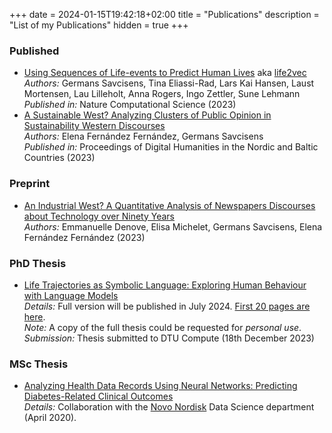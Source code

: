 +++
date = 2024-01-15T19:42:18+02:00
title = "Publications"
description = "List of my Publications"
hidden = true
+++

### Published
- [Using Sequences of Life-events to Predict Human Lives](https://www.nature.com/articles/s43588-023-00573-5) aka [life2vec](https://life2vec.dk/)  
  *Authors:* Germans Savcisens, Tina Eliassi-Rad, Lars Kai Hansen, Laust Mortensen, Lau Lilleholt, Anna Rogers, Ingo Zettler, Sune Lehmann  
  *Published in:* Nature Computational Science (2023)
- [A Sustainable West? Analyzing Clusters of Public Opinion in Sustainability Western Discourses](https://journals.uio.no/dhnbpub/article/view/10660)  
  *Authors:* Elena Fernández Fernández, Germans Savcisens   
  *Published in:* Proceedings of Digital Humanities in the Nordic and Baltic Countries (2023)

### Preprint
- [An Industrial West? A Quantitative Analysis of Newspapers Discourses about Technology over Ninety Years](https://zenodo.org/record/8255722)  
  *Authors:* Emmanuelle Denove, Elisa Michelet, Germans Savcisens, Elena Fernández Fernández (2023)

### PhD Thesis
- [Life Trajectories as Symbolic Language: Exploring Human Behaviour with Language Models](https://github.com/carlomarxdk/portfolio/blob/main/static/docs/thesis_excerpt.pdf)  
  *Details:* Full version will be published in July 2024. [First 20 pages are here](https://github.com/carlomarxdk/portfolio/blob/main/static/docs/thesis_excerpt.pdf).  
  *Note:* A copy of the full thesis could be requested for *personal use*.  
  *Submission:* Thesis submitted to DTU Compute (18th December 2023)

### MSc Thesis
- [Analyzing Health Data Records Using Neural Networks: Predicting Diabetes-Related Clinical Outcomes](https://findit.dtu.dk/en/catalog/5ece4aecd9001d01696236a1)  
  *Details:* Collaboration with the [Novo Nordisk](https://www.novonordisk.com/) Data Science department (April 2020).
